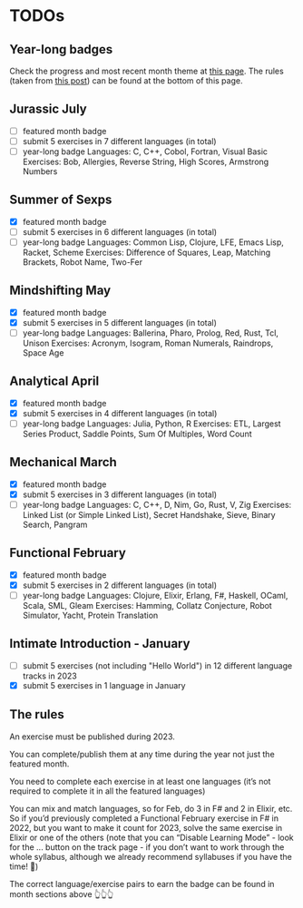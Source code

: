 # TODOs

<!-- ## 12in23 -->

## Year-long badges

Check the progress and most recent month theme at [this page](https://exercism.org/challenges/12in23).
The rules (taken from [this post](https://forum.exercism.org/t/new-12in23-badge-for-completing-all-the-things/4183)) can be found at the bottom of this page.

## Jurassic July

- [ ] featured month badge
- [ ] submit 5 exercises in 7 different languages (in total)
- [ ] year-long badge
Languages: C, C++, Cobol, Fortran, Visual Basic
Exercises: Bob, Allergies, Reverse String, High Scores, Armstrong Numbers

## Summer of Sexps

- [x] featured month badge
- [ ] submit 5 exercises in 6 different languages (in total)
- [ ] year-long badge
Languages: Common Lisp, Clojure, LFE, Emacs Lisp, Racket, Scheme
Exercises: Difference of Squares, Leap, Matching Brackets, Robot Name, Two-Fer

## Mindshifting May

- [x] featured month badge
- [x] submit 5 exercises in 5 different languages (in total)
- [ ] year-long badge
Languages: Ballerina, Pharo, Prolog, Red, Rust, Tcl, Unison
Exercises: Acronym, Isogram, Roman Numerals, Raindrops, Space Age

## Analytical April

- [x] featured month badge
- [x] submit 5 exercises in 4 different languages (in total)
- [ ] year-long badge
Languages: Julia, Python, R
Exercises: ETL, Largest Series Product, Saddle Points, Sum Of Multiples, Word Count

## Mechanical March

- [x] featured month badge
- [x] submit 5 exercises in 3 different languages (in total)
- [ ] year-long badge
Languages: C, C++, D, Nim, Go, Rust, V, Zig
Exercises: Linked List (or Simple Linked List), Secret Handshake, Sieve, Binary Search, Pangram

## Functional February

- [x] featured month badge
- [x] submit 5 exercises in 2 different languages (in total)
- [ ] year-long badge
Languages: Clojure, Elixir, Erlang, F#, Haskell, OCaml, Scala, SML, Gleam
Exercises: Hamming, Collatz Conjecture, Robot Simulator, Yacht, Protein Translation

## Intimate Introduction - January

- [ ] submit 5 exercises (not including "Hello World") in 12 different language tracks in 2023
- [x] submit 5 exercises in 1 language in January

## The rules

An exercise must be published during 2023.

You can complete/publish them at any time during the year not just the featured month.

You need to complete each exercise in at least one languages (it’s not required to complete it in all the featured languages)

You can mix and match languages, so for Feb, do 3 in F# and 2 in Elixir, etc. So if you’d previously completed a Functional February exercise in F# in 2022, but you want to make it count for 2023, solve the same exercise in Elixir or one of the others (note that you can “Disable Learning Mode” - look for the ... button on the track page - if you don’t want to work through the whole syllabus, although we already recommend syllabuses if you have the time! 🙂)

The correct language/exercise pairs to earn the badge can be found in month sections above 👆👆👆

